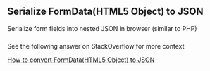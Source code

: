 ## Serialize FormData(HTML5 Object) to JSON

Serialize form fields into nested JSON in browser (similar to PHP)

### 

See the following answer on StackOverflow for more context

[How to convert FormData(HTML5 Object) to JSON](https://stackoverflow.com/a/59234388/465590)
